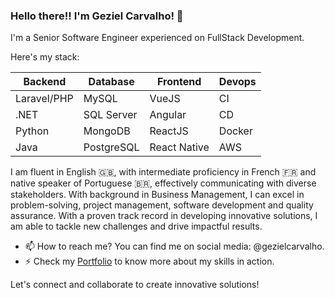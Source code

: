 ### Hello there!! I'm Geziel Carvalho! 👋

I'm a Senior Software Engineer experienced on FullStack Development.

Here's my stack:

| Backend       | Database   | Frontend     | Devops  |
| ------------- | ---------- | ------------ |---------|
| Laravel/PHP   | MySQL      | VueJS        | CI      |
| .NET          | SQL Server | Angular      | CD      |
| Python        | MongoDB    | ReactJS      | Docker  |
| Java          | PostgreSQL | React Native | AWS     |

I am fluent in English 🇬🇧, with intermediate proficiency in French 🇫🇷 and native speaker of Portuguese 🇧🇷, effectively communicating with diverse stakeholders. With background in Business Management, I can excel in problem-solving, project management, software development and quality assurance. With a proven track record in developing innovative solutions, I am able to tackle new challenges and drive impactful results.

- 📫 How to reach me? You can find me on social media: @gezielcarvalho.
- ⚡ Check my [Portfolio](https://github.com/gezielcarvalho?tab=projects) to know more about my skills in action.

Let's connect and collaborate to create innovative solutions!
